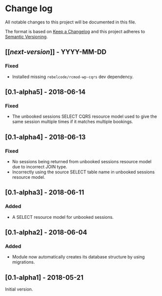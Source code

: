 # Change log
All notable changes to this project will be documented in this file.

The format is based on [Keep a Changelog](http://keepachangelog.com/)
and this project adheres to [Semantic Versioning](http://semver.org/).

## [[*next-version*]] - YYYY-MM-DD
### Fixed
- Installed missing `rebelcode/rcmod-wp-cqrs` dev dependency.

## [0.1-alpha5] - 2018-06-14
### Fixed
- The unbooked sessions SELECT CQRS resource model used to give the same session multiple times if it matches multiple bookings.

## [0.1-alpha4] - 2018-06-13
### Fixed
- No sessions being returned from unbooked sessions resource model due to incorrect JOIN type.
- Incorrectly using the source SELECT table name in unbooked sessions resource model.

## [0.1-alpha3] - 2018-06-11
### Added
- A SELECT resource model for unbooked sessions.

## [0.1-alpha2] - 2018-06-04
### Added
- Module now automatically creates its database structure by using migrations.

## [0.1-alpha1] - 2018-05-21
Initial version.
